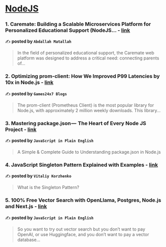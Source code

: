 
<h1><a href=https://medium.com/tag/nodejs/recommended target="_blank" rel="noopener noreferrer">NodeJS</a></h1>
<h3>1. Caremate: Building a Scalable Microservices Platform for Personalized Educational Support (NodeJS… - <a href="https://medium.com/@abdoumata/caremate-building-a-scalable-microservices-platform-for-personalized-educational-support-nodejs-1c8a69004578" target="_blank" rel="noopener noreferrer">link</a></h3>

✍️ **posted by `Abdallah Matallah`**

<blockquote>In the field of personalized educational support, the Caremate web platform was designed to address a critical need: connecting parents of…</blockquote>

<h3>2. Optimizing prom-client: How We Improved P99 Latencies by 10x in Node.js - <a href="https://medium.com/@Games24x7Tech/optimizing-prom-client-how-we-improved-p99-latencies-by-10x-in-node-js-c3c2f6c68297" target="_blank" rel="noopener noreferrer">link</a></h3>

✍️ **posted by `Games24x7 Blogs`**

<blockquote>The prom-client (Prometheus Client) is the most popular library for Node.js, with approximately 2 million weekly downloads. This library…</blockquote>

<h3>3. Mastering package.json —  The Heart of Every Node JS Project - <a href="https://medium.com/javascript-in-plain-english/mastering-package-json-the-heart-of-every-node-js-project-b665a9cb82ab" target="_blank" rel="noopener noreferrer">link</a></h3>

✍️ **posted by `JavaScript in Plain English`**

<blockquote>A Simple & Complete Guide to Understanding package.json in Node.js</blockquote>

<h3>4. JavaScript Singleton Pattern Explained with Examples - <a href="https://medium.com/@vitaliykorzenkoua/javascript-singleton-pattern-explained-with-examples-20e1a5d37d0f" target="_blank" rel="noopener noreferrer">link</a></h3>

✍️ **posted by `Vitaliy Korzhenko`**

<blockquote>What is the Singleton Pattern?</blockquote>

<h3>5. 100% Free Vector Search with OpenLlama, Postgres, Node.js and Next.js - <a href="https://medium.com/javascript-in-plain-english/100-free-vector-search-with-openllama-postgres-nodejs-and-nextjs-e496856766f7" target="_blank" rel="noopener noreferrer">link</a></h3>

✍️ **posted by `JavaScript in Plain English`**

<blockquote>So you want to try out vector search but you don’t want to pay OpenAI, or use Huggingface, and you don’t want to pay a vector database…</blockquote>

